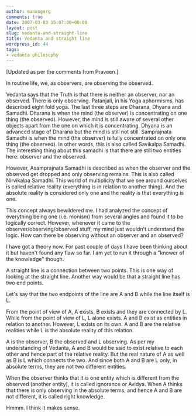 ```yaml
---
author: manasgarg
comments: true
date: 2007-03-03 15:07:00+00:00
layout: post
slug: vedanta-and-straight-line
title: Vedanta and straight line
wordpress_id: 44
tags:
- vedanta philosophy
---
```


[Updated as per the comments from Praveen.]

In routine life, we, as observers, are observing the observed.

Vedanta says that the Truth is that there is neither an observer, nor an observed. There is only observing. Patanjali, in his Yoga aphormisms, has described eight fold yoga. The last three steps are Dharana, Dhyana and Samadhi. Dharana is when the mind (the observer) is concentrating on one thing (the observed). However, the mind is still aware of several other objects apart from the one on which it is concentrating. Dhyana is an advanced stage of Dharana but the mind is still not still. Samprajnata Samadhi is when the mind (the observer) is fully concentrated on only one thing (the observed). In other words, this is also called Savikalpa Samadhi. The interesting thing about this samadhi is that there are still two entities here: observer and the observed.

However, Asamprajnata Samadhi is described as when the observer and the observed get dropped and only observing remains. This is also called Nirvikalpa Samadhi. This world of multiplicity that we see around ourselves is called relative reality (everything is in relation to another thing). And the absolute reality is considered only one and the reality is that everything is one.

This concept always bewildered me. I had analyzed the concept of everything being one (i.e. monism) from several angles and found it to be logically correct. However, whenever it came to the observer/observing/observed stuff, my mind just wouldn't understand the logic. How can there be observing without an observer and an observed?

I have got a theory now. For past couple of days I have been thinking about it but haven't found any flaw so far. I am yet to run it through a "knower of the knowledge" though.

A straight line is a connection between two points. This is one way of looking at the straight line. Another way would be that a straight line has two end points.

Let's say that the two endpoints of the line are A and B while the line itself is L.

From the point of view of A, A exists, B exists and they are connected by L. While from the point of view of L, L alone exists. A and B exist as entities in relation to another. However, L exists on its own. A and B are the relative realities while L is the absolute reality of this relation.

A is the observer, B the observed and L observing. As per my understanding of Vedanta, A and B would be said to exist relative to each other and hence part of the relative reality. But the real nature of A as well as B is L which connects the two. And since both A and B are L only, in absolute terms, they are not two different entities.

When the observer thinks that it is one entity which is different from the observed (another entity), it is called ignorance or Avidya. When A thinks that there is only observing in the absolute terms, and hence A and B are not different, it is called right knowledge.

Hmmm. I think it makes sense.

